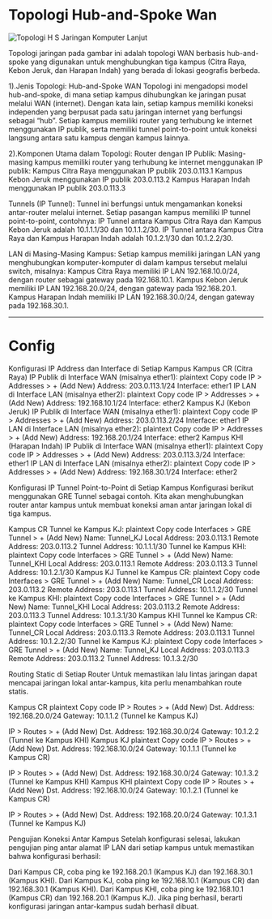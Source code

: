 # Topologi Hub-and-Spoke Wan

![Topologi H S Jaringan Komputer Lanjut](https://github.com/user-attachments/assets/828e4605-7acf-4c06-8f8f-a0c3fddd0de2)



Topologi jaringan pada gambar ini adalah topologi WAN berbasis hub-and-spoke yang digunakan untuk menghubungkan tiga kampus (Citra Raya, Kebon Jeruk, dan Harapan Indah) yang berada di lokasi geografis berbeda.

1).Jenis Topologi: Hub-and-Spoke WAN
Topologi ini mengadopsi model hub-and-spoke, di mana setiap kampus dihubungkan ke jaringan pusat melalui WAN (internet). Dengan kata lain, setiap kampus memiliki koneksi independen yang berpusat pada satu jaringan internet yang berfungsi sebagai “hub”.
Setiap kampus memiliki router yang terhubung ke internet menggunakan IP publik, serta memiliki tunnel point-to-point untuk koneksi langsung antara satu kampus dengan kampus lainnya.

2).Komponen Utama dalam Topologi:
Router dengan IP Publik: Masing-masing kampus memiliki router yang terhubung ke internet menggunakan IP publik:
Kampus Citra Raya menggunakan IP publik 203.0.113.1
Kampus Kebon Jeruk menggunakan IP publik 203.0.113.2
Kampus Harapan Indah menggunakan IP publik 203.0.113.3

Tunnels (IP Tunnel): Tunnel ini berfungsi untuk mengamankan koneksi antar-router melalui internet. Setiap pasangan kampus memiliki IP tunnel point-to-point, contohnya:
IP Tunnel antara Kampus Citra Raya dan Kampus Kebon Jeruk adalah 10.1.1.1/30 dan 10.1.1.2/30.
IP Tunnel antara Kampus Citra Raya dan Kampus Harapan Indah adalah 10.1.2.1/30 dan 10.1.2.2/30.

LAN di Masing-Masing Kampus: Setiap kampus memiliki jaringan LAN yang menghubungkan komputer-komputer di dalam kampus tersebut melalui switch, misalnya:
Kampus Citra Raya memiliki IP LAN 192.168.10.0/24, dengan router sebagai gateway pada 192.168.10.1.
Kampus Kebon Jeruk memiliki IP LAN 192.168.20.0/24, dengan gateway pada 192.168.20.1.
Kampus Harapan Indah memiliki IP LAN 192.168.30.0/24, dengan gateway pada 192.168.30.1.

------------------------------------------------------------------------------------------------------------------------------------------

# Config

Konfigurasi IP Address dan Interface di Setiap Kampus
Kampus CR (Citra Raya)
IP Publik di Interface WAN (misalnya ether1):
plaintext
Copy code
IP > Addresses > + (Add New)
Address: 203.0.113.1/24
Interface: ether1
IP LAN di Interface LAN (misalnya ether2):
plaintext
Copy code
IP > Addresses > + (Add New)
Address: 192.168.10.1/24
Interface: ether2
Kampus KJ (Kebon Jeruk)
IP Publik di Interface WAN (misalnya ether1):
plaintext
Copy code
IP > Addresses > + (Add New)
Address: 203.0.113.2/24
Interface: ether1
IP LAN di Interface LAN (misalnya ether2):
plaintext
Copy code
IP > Addresses > + (Add New)
Address: 192.168.20.1/24
Interface: ether2
Kampus KHI (Harapan Indah)
IP Publik di Interface WAN (misalnya ether1):
plaintext
Copy code
IP > Addresses > + (Add New)
Address: 203.0.113.3/24
Interface: ether1
IP LAN di Interface LAN (misalnya ether2):
plaintext
Copy code
IP > Addresses > + (Add New)
Address: 192.168.30.1/24
Interface: ether2



Konfigurasi IP Tunnel Point-to-Point di Setiap Kampus
Konfigurasi berikut menggunakan GRE Tunnel sebagai contoh. Kita akan menghubungkan router antar kampus untuk membuat koneksi aman antar jaringan lokal di tiga kampus.

Kampus CR
Tunnel ke Kampus KJ:
plaintext
Copy code
Interfaces > GRE Tunnel > + (Add New)
Name: Tunnel_KJ
Local Address: 203.0.113.1
Remote Address: 203.0.113.2
Tunnel Address: 10.1.1.1/30
Tunnel ke Kampus KHI:
plaintext
Copy code
Interfaces > GRE Tunnel > + (Add New)
Name: Tunnel_KHI
Local Address: 203.0.113.1
Remote Address: 203.0.113.3
Tunnel Address: 10.1.2.1/30
Kampus KJ
Tunnel ke Kampus CR:
plaintext
Copy code
Interfaces > GRE Tunnel > + (Add New)
Name: Tunnel_CR
Local Address: 203.0.113.2
Remote Address: 203.0.113.1
Tunnel Address: 10.1.1.2/30
Tunnel ke Kampus KHI:
plaintext
Copy code
Interfaces > GRE Tunnel > + (Add New)
Name: Tunnel_KHI
Local Address: 203.0.113.2
Remote Address: 203.0.113.3
Tunnel Address: 10.1.3.1/30
Kampus KHI
Tunnel ke Kampus CR:
plaintext
Copy code
Interfaces > GRE Tunnel > + (Add New)
Name: Tunnel_CR
Local Address: 203.0.113.3
Remote Address: 203.0.113.1
Tunnel Address: 10.1.2.2/30
Tunnel ke Kampus KJ:
plaintext
Copy code
Interfaces > GRE Tunnel > + (Add New)
Name: Tunnel_KJ
Local Address: 203.0.113.3
Remote Address: 203.0.113.2
Tunnel Address: 10.1.3.2/30



Routing Static di Setiap Router
Untuk memastikan lalu lintas jaringan dapat mencapai jaringan lokal antar-kampus, kita perlu menambahkan route statis.

Kampus CR
plaintext
Copy code
IP > Routes > + (Add New)
Dst. Address: 192.168.20.0/24
Gateway: 10.1.1.2 (Tunnel ke Kampus KJ)

IP > Routes > + (Add New)
Dst. Address: 192.168.30.0/24
Gateway: 10.1.2.2 (Tunnel ke Kampus KHI)
Kampus KJ
plaintext
Copy code
IP > Routes > + (Add New)
Dst. Address: 192.168.10.0/24
Gateway: 10.1.1.1 (Tunnel ke Kampus CR)

IP > Routes > + (Add New)
Dst. Address: 192.168.30.0/24
Gateway: 10.1.3.2 (Tunnel ke Kampus KHI)
Kampus KHI
plaintext
Copy code
IP > Routes > + (Add New)
Dst. Address: 192.168.10.0/24
Gateway: 10.1.2.1 (Tunnel ke Kampus CR)

IP > Routes > + (Add New)
Dst. Address: 192.168.20.0/24
Gateway: 10.1.3.1 (Tunnel ke Kampus KJ)



Pengujian Koneksi Antar Kampus
Setelah konfigurasi selesai, lakukan pengujian ping antar alamat IP LAN dari setiap kampus untuk memastikan bahwa konfigurasi berhasil:

Dari Kampus CR, coba ping ke 192.168.20.1 (Kampus KJ) dan 192.168.30.1 (Kampus KHI).
Dari Kampus KJ, coba ping ke 192.168.10.1 (Kampus CR) dan 192.168.30.1 (Kampus KHI).
Dari Kampus KHI, coba ping ke 192.168.10.1 (Kampus CR) dan 192.168.20.1 (Kampus KJ).
Jika ping berhasil, berarti konfigurasi jaringan antar-kampus sudah berhasil dibuat.
